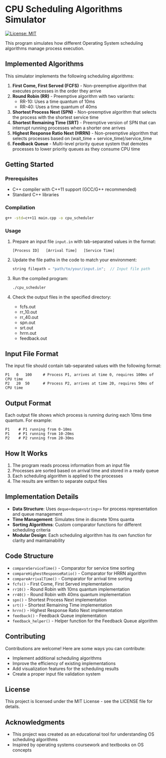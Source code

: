 # CPU Scheduling Algorithms Simulator

[![License: MIT](https://img.shields.io/badge/License-MIT-yellow.svg)](https://opensource.org/licenses/MIT)

This program simulates how different Operating System scheduling algorithms manage process execution.

## Implemented Algorithms

This simulator implements the following scheduling algorithms:

1. **First Come, First Served (FCFS)** - Non-preemptive algorithm that executes processes in the order they arrive
2. **Round Robin (RR)** - Preemptive algorithm with two variants:
   - RR-10: Uses a time quantum of 10ms
   - RR-40: Uses a time quantum of 40ms
3. **Shortest Process Next (SPN)** - Non-preemptive algorithm that selects the process with the shortest service time
4. **Shortest Remaining Time (SRT)** - Preemptive version of SPN that can interrupt running processes when a shorter one arrives
5. **Highest Response Ratio Next (HRRN)** - Non-preemptive algorithm that selects processes based on (wait_time + service_time)/service_time
6. **Feedback Queue** - Multi-level priority queue system that demotes processes to lower priority queues as they consume CPU time

## Getting Started

### Prerequisites

- C++ compiler with C++11 support (GCC/G++ recommended)
- Standard C++ libraries

### Compilation

```bash
g++ -std=c++11 main.cpp -o cpu_scheduler
```

### Usage

1. Prepare an input file `input.in` with tab-separated values in the format:
   ```
   [Process ID]   [Arrival Time]   [Service Time]
   ```

2. Update the file paths in the code to match your environment:
   ```cpp
   string filepath = "path/to/your/input.in";  // Input file path
   ```

3. Run the compiled program:
   ```bash
   ./cpu_scheduler
   ```

4. Check the output files in the specified directory:
   - fcfs.out
   - rr_10.out
   - rr_40.out
   - spn.out
   - srt.out
   - hrrn.out
   - feedback.out

## Input File Format

The input file should contain tab-separated values with the following format:

```
P1   0   100     # Process P1, arrives at time 0, requires 100ms of CPU time
P2   20  50      # Process P2, arrives at time 20, requires 50ms of CPU time
```

## Output Format

Each output file shows which process is running during each 10ms time quantum. For example:

```
P1    # P1 running from 0-10ms
P1    # P1 running from 10-20ms
P2    # P2 running from 20-30ms
```

## How It Works

1. The program reads process information from an input file
2. Processes are sorted based on arrival time and stored in a ready queue
3. Each scheduling algorithm is applied to the processes
4. The results are written to separate output files

## Implementation Details

- **Data Structure**: Uses `deque<deque<string>>` for process representation and queue management
- **Time Management**: Simulates time in discrete 10ms quanta
- **Sorting Algorithms**: Custom comparator functions for different scheduling criteria
- **Modular Design**: Each scheduling algorithm has its own function for clarity and maintainability

## Code Structure

- `compareServiceTime()` - Comparator for service time sorting
- `compareHighestResponseRatio()` - Comparator for HRRN algorithm
- `compareArrivalTime()` - Comparator for arrival time sorting
- `fcfs()` - First Come, First Served implementation
- `rr10()` - Round Robin with 10ms quantum implementation
- `rr40()` - Round Robin with 40ms quantum implementation
- `spn()` - Shortest Process Next implementation
- `srt()` - Shortest Remaining Time implementation
- `hrrn()` - Highest Response Ratio Next implementation
- `feedback()` - Feedback Queue implementation
- `feedback_helper()` - Helper function for the Feedback Queue algorithm

## Contributing

Contributions are welcome! Here are some ways you can contribute:

- Implement additional scheduling algorithms
- Improve the efficiency of existing implementations
- Add visualization features for the scheduling results
- Create a proper input file validation system

## License

This project is licensed under the MIT License - see the LICENSE file for details.

## Acknowledgments

- This project was created as an educational tool for understanding OS scheduling algorithms
- Inspired by operating systems coursework and textbooks on OS concepts
